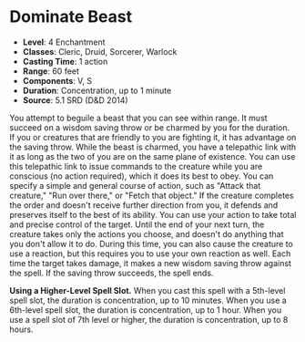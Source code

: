 # Dominate Beast

- **Level**: 4 Enchantment
- **Classes**: Cleric, Druid, Sorcerer, Warlock
- **Casting Time**: 1 action
- **Range**: 60 feet
- **Components**: V, S
- **Duration**: Concentration, up to 1 minute
- **Source**: 5.1 SRD (D&D 2014)

You attempt to beguile a beast that you can see within range. It must succeed on a wisdom saving throw or be charmed by you for the duration. If you or creatures that are friendly to you are fighting it, it has advantage on the saving throw. While the beast is charmed, you have a telepathic link with it as long as the two of you are on the same plane of existence. You can use this telepathic link to issue commands to the creature while you are conscious (no action required), which it does its best to obey. You can specify a simple and general course of action, such as "Attack that creature," "Run over there," or "Fetch that object." If the creature completes the order and doesn't receive further direction from you, it defends and preserves itself to the best of its ability. You can use your action to take total and precise control of the target. Until the end of your next turn, the creature takes only the actions you choose, and doesn't do anything that you don't allow it to do. During this time, you can also cause the creature to use a reaction, but this requires you to use your own reaction as well. Each time the target takes damage, it makes a new wisdom saving throw against the spell. If the saving throw succeeds, the spell ends.

**Using a Higher-Level Spell Slot.** When you cast this spell with a 5th-­level spell slot, the duration is concentration, up to 10 minutes. When you use a 6th-­level spell slot, the duration is concentration, up to 1 hour. When you use a spell slot of 7th level or higher, the duration is concentration, up to 8 hours.
